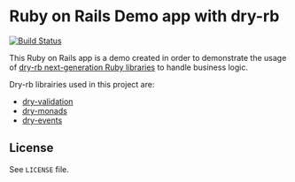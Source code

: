 # Ruby on Rails Demo app with dry-rb

[![Build Status](https://travis-ci.org/bricesanchez/ruby-on-rails-demo-app-with-dry-rb.svg?branch=master)](https://travis-ci.org/bricesanchez/ruby-on-rails-demo-app-with-dry-rb)

This Ruby on Rails app is a demo created in order to demonstrate the usage of [dry-rb next-generation Ruby libraries](https://dry-rb.org/) to handle business logic.

Dry-rb librairies used in this project are: 

* [dry-validation](https://dry-rb.org/gems/dry-validation)
* [dry-monads](https://dry-rb.org/gems/dry-monads)
* [dry-events](https://dry-rb.org/gems/dry-events)

## License

See `LICENSE` file.
